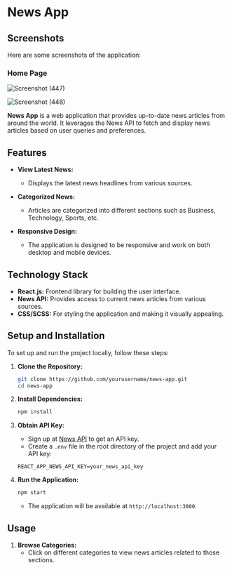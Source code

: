 # News App

## Screenshots

Here are some screenshots of the application:

### Home Page
![Screenshot (447)](https://github.com/user-attachments/assets/a4de4fab-1687-4dcc-bdd0-8c4aa380757f)

![Screenshot (448)](https://github.com/user-attachments/assets/375a5a0a-5b81-479b-a732-1194a6a6a421)



**News App** is a web application that provides up-to-date news articles from around the world. It leverages the News API to fetch and display news articles based on user queries and preferences.

## Features
  
- **View Latest News:**
  - Displays the latest news headlines from various sources.
  
- **Categorized News:**
  - Articles are categorized into different sections such as Business, Technology, Sports, etc.

- **Responsive Design:**
  - The application is designed to be responsive and work on both desktop and mobile devices.

## Technology Stack

- **React.js:** Frontend library for building the user interface.
- **News API:** Provides access to current news articles from various sources.
- **CSS/SCSS:** For styling the application and making it visually appealing.

## Setup and Installation

To set up and run the project locally, follow these steps:

1. **Clone the Repository:**

    ```bash
    git clone https://github.com/yourusername/news-app.git
    cd news-app
    ```

2. **Install Dependencies:**

    ```bash
    npm install
    ```

3. **Obtain API Key:**

   - Sign up at [News API](https://newsapi.org/) to get an API key.
   - Create a `.env` file in the root directory of the project and add your API key:

    ```env
    REACT_APP_NEWS_API_KEY=your_news_api_key
    ```

4. **Run the Application:**

    ```bash
    npm start
    ```

   - The application will be available at `http://localhost:3000`.

## Usage

1. **Browse Categories:**
   - Click on different categories to view news articles related to those sections.












